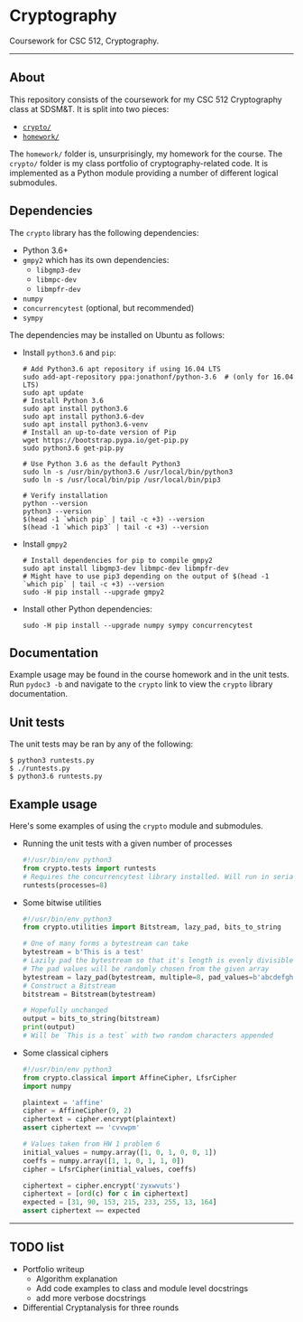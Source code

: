 # Cryptography

Coursework for CSC 512, Cryptography.

---

## About

This repository consists of the coursework for my CSC 512 Cryptography class at SDSM&T. It is split into two pieces:

* [`crypto/`](crypto)
* [`homework/`](homework)

The `homework/` folder is, unsurprisingly, my homework for the course. The `crypto/` folder is my class portfolio of cryptography-related code. It is implemented as a Python module providing a number of different logical submodules.

## Dependencies

The `crypto` library has the following dependencies:

* Python 3.6+
* `gmpy2` which has its own dependencies:
    - `libgmp3-dev`
    - `libmpc-dev`
    - `libmpfr-dev`
* `numpy`
* `concurrencytest` (optional, but recommended)
* `sympy`

The dependencies may be installed on Ubuntu as follows:

* Install `python3.6` and `pip`:
    ```shell
    # Add Python3.6 apt repository if using 16.04 LTS
    sudo add-apt-repository ppa:jonathonf/python-3.6  # (only for 16.04 LTS)
    sudo apt update
    # Install Python 3.6
    sudo apt install python3.6
    sudo apt install python3.6-dev
    sudo apt install python3.6-venv
    # Install an up-to-date version of Pip
    wget https://bootstrap.pypa.io/get-pip.py
    sudo python3.6 get-pip.py

    # Use Python 3.6 as the default Python3
    sudo ln -s /usr/bin/python3.6 /usr/local/bin/python3
    sudo ln -s /usr/local/bin/pip /usr/local/bin/pip3

    # Verify installation
    python --version
    python3 --version
    $(head -1 `which pip` | tail -c +3) --version
    $(head -1 `which pip3` | tail -c +3) --version
    ```
* Install `gmpy2`
    ```shell
    # Install dependencies for pip to compile gmpy2
    sudo apt install libgmp3-dev libmpc-dev libmpfr-dev
    # Might have to use pip3 depending on the output of $(head -1 `which pip` | tail -c +3) --version
    sudo -H pip install --upgrade gmpy2
    ```
* Install other Python dependencies:
    ```shell
    sudo -H pip install --upgrade numpy sympy concurrencytest
    ```

## Documentation

Example usage may be found in the course homework and in the unit tests. Run `pydoc3 -b` and navigate to the `crypto` link to view the `crypto` library documentation.

## Unit tests

The unit tests may be ran by any of the following:

```shell
$ python3 runtests.py
$ ./runtests.py
$ python3.6 runtests.py
```

## Example usage
Here's some examples of using the `crypto` module and submodules.

* Running the unit tests with a given number of processes
    ```python
    #!/usr/bin/env python3
    from crypto.tests import runtests
    # Requires the concurrencytest library installed. Will run in serial otherwise
    runtests(processes=8)
    ```
* Some bitwise utilities
    ```python
    #!/usr/bin/env python3
    from crypto.utilities import Bitstream, lazy_pad, bits_to_string

    # One of many forms a bytestream can take
    bytestream = b'This is a test'
    # Lazily pad the bytestream so that it's length is evenly divisible by 8
    # The pad values will be randomly chosen from the given array
    bytestream = lazy_pad(bytestream, multiple=8, pad_values=b'abcdefghijklmnopqrstuvwxyz')
    # Construct a Bitstream
    bitstream = Bitstream(bytestream)

    # Hopefully unchanged
    output = bits_to_string(bitstream)
    print(output)
    # Will be `This is a test` with two random characters appended
    ```
* Some classical ciphers
    ```python
    #!/usr/bin/env python3
    from crypto.classical import AffineCipher, LfsrCipher
    import numpy

    plaintext = 'affine'
    cipher = AffineCipher(9, 2)
    ciphertext = cipher.encrypt(plaintext)
    assert ciphertext == 'cvvwpm'

    # Values taken from HW 1 problem 6
    initial_values = numpy.array([1, 0, 1, 0, 0, 1])
    coeffs = numpy.array([1, 1, 0, 1, 1, 0])
    cipher = LfsrCipher(initial_values, coeffs)

    ciphertext = cipher.encrypt('zyxwvuts')
    ciphertext = [ord(c) for c in ciphertext]
    expected = [31, 90, 153, 215, 233, 255, 13, 164]
    assert ciphertext == expected
    ```
---

## TODO list
* Portfolio writeup
    - Algorithm explanation
    - Add code examples to class and module level docstrings
    - add more verbose docstrings
* Differential Cryptanalysis for three rounds
